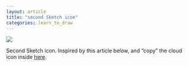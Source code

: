 ```yaml
---
layout: article
title: "second Sketch icon"
categories: learn_to_draw
---
```


![](http://ww3.sinaimg.cn/large/6a2a5705gw1f1pumhet4oj205k05kdfr.jpg)

Second Sketch icon. Inspired by this article below, and “copy” the cloud icon inside [here](https://medium.com/sketch-app/harnessing-vector-awesomeness-in-sketch-3c9621408138).